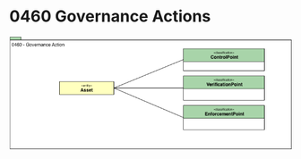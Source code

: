 <!-- SPDX-License-Identifier: CC-BY-4.0 -->
<!-- Copyright Contributors to the Egeria project. -->

# 0460 Governance Actions

![UML](0460-Governance-Actions.png)